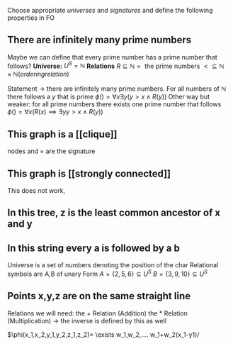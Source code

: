 Choose appropriate *universes* and *signatures* and define the following properties in FO

## There are infinitely many prime numbers
Maybe we can define that every prime number has a prime number that follows?
__Universe:__
$U^S =\mathbb{N}$
__Relations__
$R \subseteq \mathbb{N} = \text{ the prime numbers}$
$< \subseteq \mathbb{N} \times \mathbb{N} (ordering relation)$

Statement -> there are infinitely many prime numbers.
For all numbers of $\mathbb{N}$ there follows a $y$ that is prime
$\phi() = \forall x \exists y (y>x \land R(y))$
Other way but weaker:
for all prime numbers there exists one prime number that follows
$\phi() = \forall x(R(x) \implies \exists y y>x \land R(y))$


## This graph is a [[clique]]
nodes and = are the signature

## This graph is [[strongly connected]]
This does not work, 
## In this tree, z is the least common ancestor of x and y

## In this string every a is followed by a b
Universe is a set of numbers denoting the position of the char
Relational symbols are A,B of unary Form
$A = \{2,5,6\} \subseteq U^S$
$B = \{3,9,10\} \subseteq U^S$

## Points x,y,z are on the same straight line
Relations we will need:
the + Relation (Addition)
the * Relation (Multiplication) -> the inverse is defined by this as well

$\phi(x_1,x_2,y_1,y_2,z_1,z_2)= \exists w_1,w_2,.... w_1+w_2(x_1-y1)/